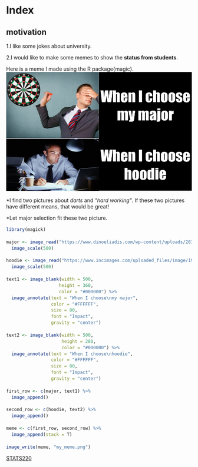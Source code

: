 # Index
## motivation
1.I like some jokes about university.

2.I would like to make some memes to show the **status from students**.


Here is a meme I made using the R package{magic}.
![image](https://raw.githubusercontent.com/dailymomo/stats220/main/my_meme.png)

*I find two pictures about *darts* and *"hard working"*. If these two pictures have different means, that would be great!

*Let major selection fit these two picture.

```r
library(magick)

major <- image_read("https://www.dinoeliadis.com/wp-content/uploads/2018/06/800ThrowingDartBlind.jpeg") %>%
  image_scale(500)

hoodie <- image_read("https://www.incimages.com/uploaded_files/image/1920x1080/getty_491709432_2000133320009280327_368554.jpg") %>%
  image_scale(500)

text1 <- image_blank(width = 500,
                    height = 360,
                    color = "#000000") %>%
  image_annotate(text = "When I choose\nmy major",
                 color = "#FFFFFF",
                 size = 80,
                 font = "Impact",
                 gravity = "center")

text2 <- image_blank(width = 500,
                     height = 280,
                     color = "#000000") %>%
  image_annotate(text = "When I choose\nhoodie",
                 color = "#FFFFFF",
                 size = 80,
                 font = "Impact",
                 gravity = "center")

first_row <- c(major, text1) %>%
  image_append()

second_row <- c(hoodie, text2) %>%
  image_append()

meme <- c(first_row, second_row) %>%
  image_append(stack = T)

image_write(meme, "my_meme.png")

```


[STATS220](https://github.com/dailymomo/stats220)
